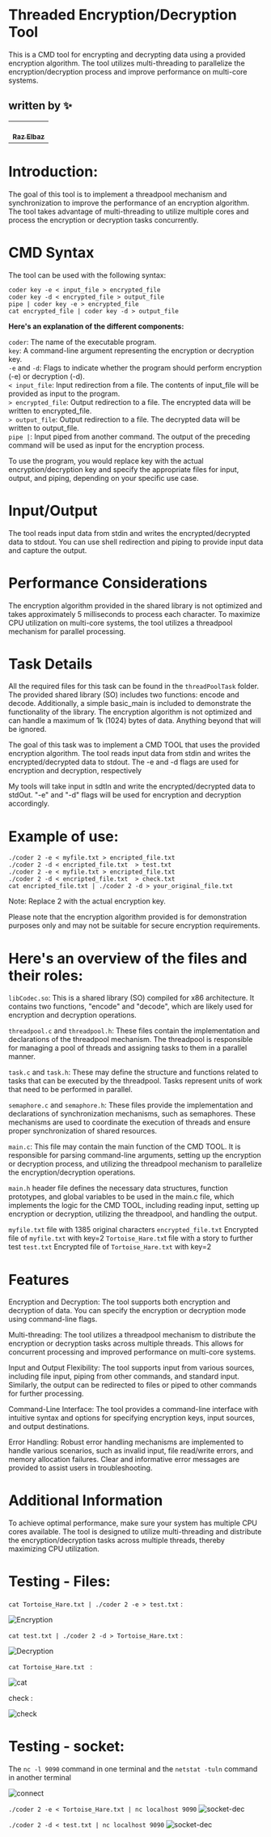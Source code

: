 
# Threaded Encryption/Decryption Tool
This is a CMD tool for encrypting and decrypting data using a provided encryption algorithm. The tool utilizes multi-threading to parallelize the encryption/decryption process and improve performance on multi-core systems.

## written by ✨

<!-- ALL-CONTRIBUTORS-LIST:START - Do not remove or modify this section -->
<!-- prettier-ignore-start -->
<!-- markdownlint-disable -->
<table>
  <tr>
    <td align="center"><a href="https://github.com/RazElbaz"><br /><sub><b>Raz Elbaz</b></sub></a><br /> </td>
  </tr>
</table>

</table>

# Introduction:
  
The goal of this tool is to implement a threadpool mechanism and synchronization to improve the performance of an encryption algorithm. The tool takes advantage of multi-threading to utilize multiple cores and process the encryption or decryption tasks concurrently.

# CMD Syntax
The tool can be used with the following syntax:

```coder key -e < input_file > encrypted_file```  
```coder key -d < encrypted_file > output_file```  
```pipe | coder key -e > encrypted_file```  
```cat encrypted_file | coder key -d > output_file```  

**Here's an explanation of the different components:**

```coder```: The name of the executable program.  
```key```: A command-line argument representing the encryption or decryption key.  
```-e``` and ```-d```: Flags to indicate whether the program should perform encryption (-e) or decryption (-d).  
```< input_file```: Input redirection from a file. The contents of input_file will be provided as input to the program.  
```> encrypted_file```: Output redirection to a file. The encrypted data will be written to encrypted_file.  
```> output_file```: Output redirection to a file. The decrypted data will be written to output_file.  
```pipe |```: Input piped from another command. The output of the preceding command will be used as input for the encryption process.  

To use the program, you would replace key with the actual encryption/decryption key and specify the appropriate files for input, output, and piping, depending on your specific use case.

# Input/Output
The tool reads input data from stdin and writes the encrypted/decrypted data to stdout. You can use shell redirection and piping to provide input data and capture the output.

# Performance Considerations
The encryption algorithm provided in the shared library is not optimized and takes approximately 5 milliseconds to process each character. To maximize CPU utilization on multi-core systems, the tool utilizes a threadpool mechanism for parallel processing.

# Task Details   

All the required files for this task can be found in the ```threadPoolTask``` folder. The provided shared library (SO) includes two functions: encode and decode. Additionally, a simple basic_main is included to demonstrate the functionality of the library. The encryption algorithm is not optimized and can handle a maximum of 1k (1024) bytes of data. Anything beyond that will be ignored.

The goal of this task was to implement a CMD TOOL that uses the provided encryption algorithm. The tool reads input data from stdin and writes the encrypted/decrypted data to stdout. The -e and -d flags are used for encryption and decryption, respectively


My tools will take input in sdtIn and write the encrypted/decrypted data to stdOut.
"-e" and "-d" flags will be used for encryption and decryption accordingly.

# Example of use:
 ```./coder 2 -e < myfile.txt > encripted_file.txt```   
 ```./coder 2 -d < encripted_file.txt  > test.txt ```  
```./coder 2 -e < myfile.txt > encripted_file.txt```  
```./coder 2 -d < encripted_file.txt  > check.txt```  
```cat encripted_file.txt | ./coder 2 -d > your_original_file.txt```

Note: Replace 2 with the actual encryption key.

Please note that the encryption algorithm provided is for demonstration purposes only and may not be suitable for secure encryption requirements.

# Here's an overview of the files and their roles:

```libCodec.so```: This is a shared library (SO) compiled for x86 architecture. It contains two functions, "encode" and "decode", which are likely used for encryption and decryption operations.

```threadpool.c``` and ```threadpool.h```: These files contain the implementation and declarations of the threadpool mechanism. The threadpool is responsible for managing a pool of threads and assigning tasks to them in a parallel manner.

```task.c``` and ```task.h```: These may define the structure and functions related to tasks that can be executed by the threadpool. Tasks represent units of work that need to be performed in parallel.

```semaphore.c``` and ```semaphore.h```: These files provide the implementation and declarations of synchronization mechanisms, such as semaphores. These mechanisms are used to coordinate the execution of threads and ensure proper synchronization of shared resources.

```main.c```: This file may contain the main function of the CMD TOOL. It is responsible for parsing command-line arguments, setting up the encryption or decryption process, and utilizing the threadpool mechanism to parallelize the encryption/decryption operations.

```main.h``` header file defines the necessary data structures, function prototypes, and global variables to be used in the main.c file, which implements the logic for the CMD TOOL, including reading input, setting up encryption or decryption, utilizing the threadpool, and handling the output.

`myfile.txt` file with 1385 original characters
`encrypted_file.txt` Encrypted file of `myfile.txt` with key=2
`Tortoise_Hare.tx`t file with a story to further test
`test.txt` Encrypted file of  `Tortoise_Hare.txt` with key=2

# Features
Encryption and Decryption: The tool supports both encryption and decryption of data. You can specify the encryption or decryption mode using command-line flags.

Multi-threading: The tool utilizes a threadpool mechanism to distribute the encryption or decryption tasks across multiple threads. This allows for concurrent processing and improved performance on multi-core systems.

Input and Output Flexibility: The tool supports input from various sources, including file input, piping from other commands, and standard input. Similarly, the output can be redirected to files or piped to other commands for further processing.

Command-Line Interface: The tool provides a command-line interface with intuitive syntax and options for specifying encryption keys, input sources, and output destinations.

Error Handling: Robust error handling mechanisms are implemented to handle various scenarios, such as invalid input, file read/write errors, and memory allocation failures. Clear and informative error messages are provided to assist users in troubleshooting.

# Additional Information
To achieve optimal performance, make sure your system has multiple CPU cores available. The tool is designed to utilize multi-threading and distribute the encryption/decryption tasks across multiple threads, thereby maximizing CPU utilization.

# Testing - Files: 

 `cat Tortoise_Hare.txt | ./coder 2 -e > test.txt` :

![Encryption](https://github.com/RazElbaz/ThreadPool/blob/main/pictures/Encryption.png)

 `cat test.txt | ./coder 2 -d > Tortoise_Hare.txt` :

![Decryption](https://github.com/RazElbaz/ThreadPool/blob/main/pictures/Decryption.png)

 `cat Tortoise_Hare.txt ` :

![cat](https://github.com/RazElbaz/ThreadPool/blob/main/pictures/cat.png)

 check :

![check](https://github.com/RazElbaz/ThreadPool/blob/main/pictures/check.png)

# Testing - socket: 

The `nc -l 9090` command in one terminal and the `netstat -tuln` command in another terminal 

![connect](https://github.com/RazElbaz/ThreadPool/blob/main/pictures/connect.png)

`./coder 2 -e < Tortoise_Hare.txt | nc localhost 9090`
![socket-dec](https://github.com/RazElbaz/ThreadPool/blob/main/pictures/socket-enc.png)

`./coder 2 -d < test.txt | nc localhost 9090`
![socket-dec](https://github.com/RazElbaz/ThreadPool/blob/main/pictures/socket-dec.png)
